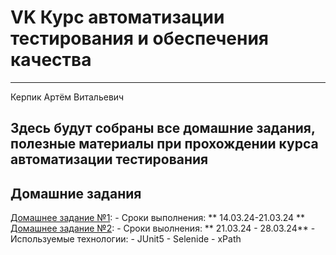 # VK Курс автоматизации тестирования и обеспечения качества

---
Керпик Артём Витальевич

Здесь будут собраны все домашние задания, полезные материалы при прохождении курса автоматизации тестирования
---

## Домашние задания



[Домашнее задание №1](task1/):
	- Сроки выполнения: ** 14.03.24-21.03.24 ** 
[Домашнее задание №2](task2/):
	- Сроки выолнения: ** 21.03.24 - 28.03.24**
	- Используемые технологии:
		- JUnit5
		- Selenide
		- xPath
